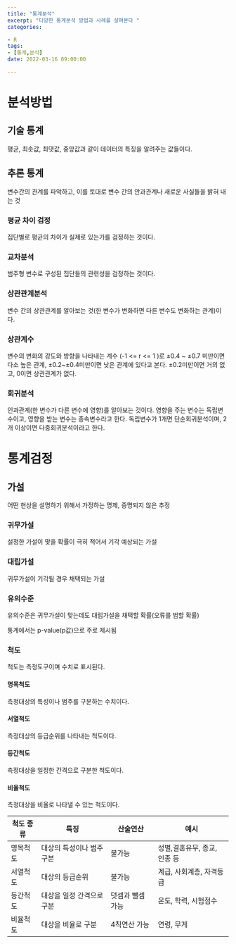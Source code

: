 ```yaml
---
title: "통계분석"
excerpt: "다양한 통계분석 방법과 사례를 살펴본다 "
categories:

- R
tags:
- [통계,분석]
date: 2022-03-16 09:00:00

---
```

# 분석방법

## 기술 통계

평균, 최솟값, 최댓값, 중앙값과 같이 데이터의 특징을 알려주는 값들이다.

## 추론 통계

변수간의 관계를 파악하고, 이를 토대로 변수 간의 안과관계나 새로운 사실들을 밝혀 내는 것

### 평균 차이 검정
집단별로 평균의 차이가 실제로 있는가를 검정하는 것이다.
### 교차분석     
범주형 변수로 구성된 집단들의 관련성을 검정하는 것이다.
### 상관관계분석   
변수 간의 상관관계를 알아보는 것(한 변수가 변화하면 다른 변수도 변화하는 관계)이다.
### 상관계수   
변수의 변화의 강도와 방향을 나타내는 계수 (-1 <= r <= 1 )로
±0.4 ~ ±0.7 미만이면 다소 높은 관계, ±0.2~±0.4미만이면 낮은 관계에 있다고 본다.
±0.2미만이면 거의 없고, 0이면 상관관계가 없다.
### 회귀분석   
인과관계(한 변수가 다른 변수에 영향)를 알아보는 것이다.
영향을 주는 변수는 독립변수이고, 영향을 받는 변수는 종속변수라고 한다.
독립변수가 1개면 단순회귀분석이며, 2개 이상이면 다중회귀분석이라고 한다.


# 통계검정

## 가설
    
어떤 현상을 설명하기 위해서 가정하는 명제, 증명되지 않은 추정
    
### 귀무가설  

설정한 가설이 맞을 확률이 극히 적어서 기각 예상되는 가설
    
### 대립가설 

귀무가설이 기각될 경우 채택되는 가설
    
### 유의수준
    
유의수준은 귀무가설이 맞는데도 대립가설을 채택할 확률(오류를 범할 확률)
    
통계에서는 p-value(p값)으로 주로 제시됨 
    
### 척도
    
척도는 측정도구이며 수치로 표시된다. 
    
#### 명목척도 
        
측정대상의 특성이나 범주를 구분하는 수치이다. 
        
#### 서열척도
        
측정대상의 등급순위를 나타내는 척도이다.
        
#### 등간척도
        
측정대상을 일정한 간격으로 구분한 척도이다.
        
#### 비율척도
        
측정대상을 비율로 나타낼 수 있는 척도이다.

| 척도 종류 | 특징 | 산술연산 | 예시 |
| --- | --- | --- | --- |
| 명목척도 | 대상의 특성이나 범주 구분 | 불가능 | 성별,결혼유무, 종교, 인종 등 |
| 서열척도 | 대상의 등급순위 | 불가능 | 계급, 사회계층, 자격등급 |
| 등간척도 | 대상을 일정 간격으로 구분 | 덧셈과 뺄셈 가능 | 온도, 학력, 시험점수 |
| 비율척도 | 대상을 비율로 구분 | 4칙연산 가능 | 연령, 무게 |